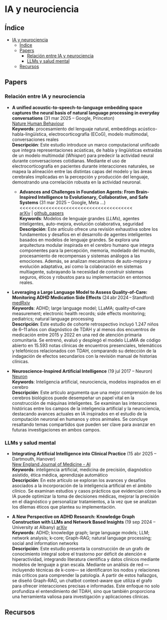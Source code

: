 # IA y neurociencia

## Índice

- [IA y neurociencia](#ia-y-neurociencia)
  - [Índice](#índice)
  - [Papers](#papers)
    - [Relación entre IA y neurociencia](#relación-entre-ia-y-neurociencia)
    - [LLMs y salud mental](#llms-y-salud-mental)
  - [Recursos](#recursos)

## Papers

### Relación entre IA y neurociencia

* **A unified acoustic-to-speech-to-language embedding space captures the neural basis of natural language processing in everyday conversations** (31 mar 2025 – Google, Princeton)  
  [Nature Human Behaviour](https://www.nature.com/articles/s41562-025-02105-9)  
  **Keywords**: procesamiento del lenguaje natural, embeddings acústico-habla-lingüística, electrocorticografía (ECoG), modelo multimodal, conversaciones reales  
  **Descripción**: Este estudio introduce un marco computacional unificado que integra representaciones acústicas, de habla y lingüísticas extraídas de un modelo multimodal (*Whisper*) para predecir la actividad neural durante conversaciones cotidianas. Mediante el uso de electrocorticografía en pacientes durante interacciones naturales, se mapea la alineación entre las distintas capas del modelo y las áreas cerebrales implicadas en la percepción y producción del lenguaje, demostrando una correlación robusta en la actividad neuronal.

  * **Advances and Challenges in Foundation Agents: From Brain-Inspired Intelligence to Evolutionary, Collaborative, and Safe Systems** (31 mar 2025 – Google, Meta ...)  <<<<<<<<<<<<<<<<<<<<<<<<<<<<<<<<<<<<<<<  
  [arXiv](https://www.arxiv.org/abs/2504.01990) | [github_papers](https://github.com/FoundationAgents/awesome-foundation-agents?tab=readme-ov-file)  
  **Keywords**: Modelos de lenguaje grandes (*LLMs*), agentes inteligentes, auto-mejora, evolución colaborativa, seguridad    
  **Descripción**: Este artículo ofrece una revisión exhaustiva sobre los fundamentos y desafíos en el desarrollo de agentes inteligentes basados en modelos de lenguaje grandes. Se explora una arquitectura modular inspirada en el cerebro humano que integra componentes para la percepción, memoria, modelado del mundo, procesamiento de recompensas y sistemas análogos a las emociones. Además, se analizan mecanismos de auto-mejora y evolución adaptativa, así como la colaboración en sistemas multiagente, subrayando la necesidad de construir sistemas seguros, éticos y robustos para su implementación en entornos reales.


* **Leveraging a Large Language Model to Assess Quality-of-Care: Monitoring ADHD Medication Side Effects** (24 abr 2024 – Standford) 
  [medRxiv](https://www.medrxiv.org/content/10.1101/2024.04.23.24306225v1)    
  **Keywords**: ADHD; large language model; LLaMA; quality‑of‑care measurement; electronic health records; side effects monitoring; pediatrics; natural language processing   
  **Descripción**: Este estudio de cohorte retrospectivo incluyó 1.247 niños de 6–11 años con diagnóstico de TDAH y al menos dos encuentros de medicación entre 2015 y 2022 en una red de atención primaria comunitaria. Se entrenó, evaluó y desplegó el modelo LLaMA de código abierto en 15.593 notas clínicas de encuentros presenciales, telemáticos y telefónicos relacionados con TDAH, comparando su detección de la indagación de efectos secundarios con la revisión manual de historias clínicas.

* **Neuroscience-Inspired Artificial Intelligence** (19 jul 2017 – Neuron)
  [Neuron](https://doi.org/10.1016/j.neuron.2017.06.011)  
  **Keywords**: Inteligencia artificial, neurociencia, modelos inspirados en el cerebro  
  **Descripción**: Este artículo argumenta que una mejor comprensión de los cerebros biológicos puede desempeñar un papel vital en la construcción de máquinas inteligentes. Se examinan las interacciones históricas entre los campos de la inteligencia artificial y la neurociencia, destacando avances actuales en IA inspirados en el estudio de la computación neuronal en humanos y otros animales. Se concluye resaltando temas compartidos que pueden ser clave para avanzar en futuras investigaciones en ambos campos.


### LLMs y salud mental

* **Integrating Artificial Intelligence into Clinical Practice** (15 abr 2025 – Dartmouth, Hanover)  
  [New England Journal of Medicine - AI](https://ai.nejm.org/doi/full/10.1056/AIoa2400802)    
  **Keywords**: inteligencia artificial, medicina de precisión, diagnóstico asistido, ética médica, aprendizaje automático  
  **Descripción**: En este artículo se exploran los avances y desafíos asociados a la incorporación de la inteligencia artificial en el ámbito clínico. Se examinan estudios y casos prácticos que evidencian cómo la IA puede optimizar la toma de decisiones médicas, mejorar la precisión en el diagnóstico y personalizar tratamientos, a la vez que se analizan los dilemas éticos que plantea su implementación.

* **A New Perspective on ADHD Research: Knowledge Graph Construction with LLMs and Network Based Insights** (19 sep 2024 – University at Albany)
[arXiv](https://arxiv.org/abs/2409.12853)  
  **Keywords**: ADHD; knowledge graph; large language models; LLM; network analysis; k-core; Graph-RAG; natural language processing; social and information networks  
  **Descripción**: Este estudio presenta la construcción de un grafo de conocimiento integral sobre el trastorno por déficit de atención e hiperactividad, integrando literatura científica y datos clínicos mediante modelos de lenguaje a gran escala. Mediante un análisis de red —incluyendo técnicas de k-core— se identificaron los nodos y relaciones más críticos para comprender la patología. A partir de estos hallazgos, se diseñó Graph-RAG, un chatbot context-aware que utiliza el grafo para ofrecer interacciones precisas e informadas. Este enfoque no solo profundiza el entendimiento del TDAH, sino que también proporciona una herramienta valiosa para investigación y aplicaciones clínicas.

## Recursos
